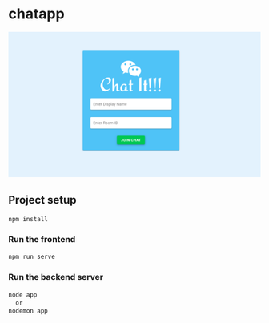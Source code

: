 # chatapp


![](https://github.com/niranjanblank/chatapp/blob/master/images/landing_page.PNG)
## Project setup
```
npm install
```

### Run the frontend
```
npm run serve
```
### Run the backend server
```
node app
  or
nodemon app
```
